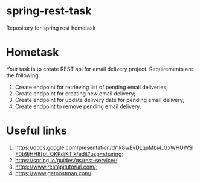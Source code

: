 # spring-rest-task
Repository for spring rest hometask

# Hometask

Your task is to create REST api for email delivery project.
Requirements are the following:

1) Create endpoint for retrieving list of pending email deliveries;
2) Create endpoint for creating new email delivery;
3) Create endpoint for update delivery date for pending email delivery;
4) Create endpoint to remove pending email delivery.

# Useful links 
1) https://docs.google.com/presentation/d/1k8wEvDLquMbi4_GxWHUWSIF0b9jHH8fpt_QKKdjKTlk/edit?usp=sharing;
2) https://spring.io/guides/gs/rest-service/;
3) https://www.restapitutorial.com/;
4) https://www.getpostman.com/.
